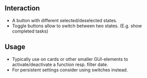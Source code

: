 ## Interaction
* A button with different selected/deselected states.
* Toggle buttons allow to switch between two states. (E.g. show completed tasks)

## Usage
* Typically use on cards or other smaller GUI-elements to activate/deactivate a function resp. filter date.
* For persistent settings consider using switches instead.